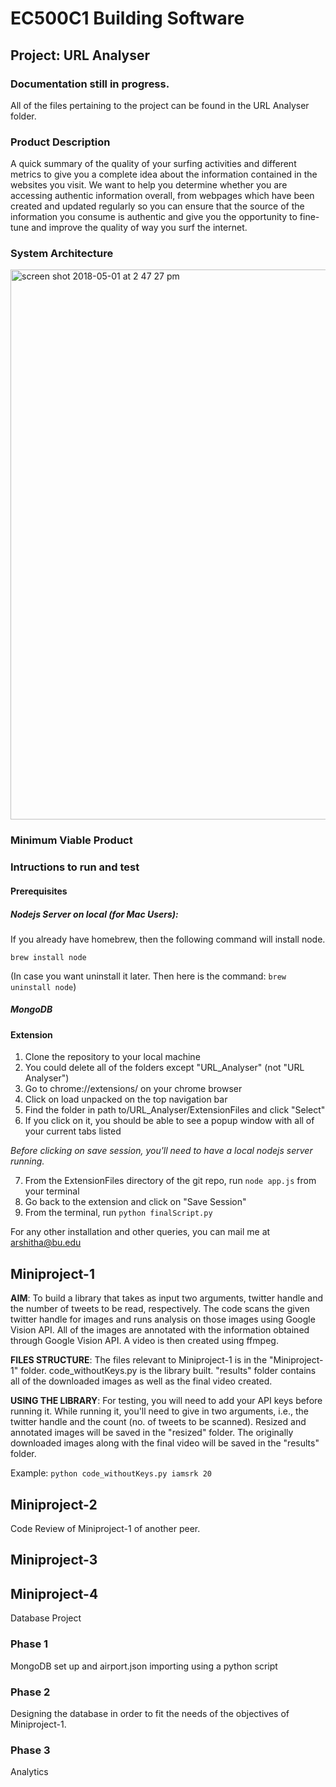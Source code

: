 # EC500C1 Building Software

## Project: URL Analyser
### Documentation still in progress. 
All of the files pertaining to the project can be found in the URL Analyser folder. 

### Product Description

A quick summary of the quality of your surfing activities and different metrics to give you a complete idea about the information contained in the websites you visit. We want to help you determine whether you are accessing authentic information overall, from webpages which have been created and updated regularly so you can ensure that the source of the information you consume is authentic and give you the opportunity to fine-tune and improve the quality of way you surf the internet.

### System Architecture

<img width="880" alt="screen shot 2018-05-01 at 2 47 27 pm" src="https://user-images.githubusercontent.com/10297203/39487909-a549289a-4d4e-11e8-90ba-0905f66fa456.png">

### Minimum Viable Product

### Intructions to run and test 

#### Prerequisites
##### Nodejs Server on local (for Mac Users):

If you already have homebrew, then the following command will install node. 

```brew install node```

(In case you want uninstall it later. Then here is the command: ```brew uninstall node```)

##### MongoDB 

#### Extension 
1. Clone the repository to your local machine
2. You could delete all of the folders except "URL_Analyser" (not "URL Analyser")
3. Go to chrome://extensions/ on your chrome browser
4. Click on load unpacked on the top navigation bar
5. Find the folder in path to/URL_Analyser/ExtensionFiles and click "Select"
6. If you click on it, you should be able to see a popup window with all of your current tabs listed

*Before clicking on save session, you'll need to have a local nodejs server running.*

7. From the ExtensionFiles directory of the git repo, run ```node app.js``` from your terminal
8. Go back to the extension and click on "Save Session"
9. From the terminal, run ```python finalScript.py```

For any other installation and other queries, you can mail me at arshitha@bu.edu

## Miniproject-1

**AIM**: To build a library that takes as input two arguments, twitter handle and the number of tweets to be read, respectively. The code scans the given twitter handle for images and runs analysis on those images using Google Vision API. All of the images are annotated with the information obtained through Google Vision API. A video is then created using ffmpeg.

**FILES STRUCTURE**: The files relevant to Miniproject-1 is in the "Miniproject-1" folder. code_withoutKeys.py is the library built. "results" folder contains all of the downloaded images as well as the final video created. 

**USING THE LIBRARY**: For testing, you will need to add your API keys before running it. While running it, you'll need to give in two arguments, i.e., the twitter handle and the count (no. of tweets to be scanned). Resized and annotated images will be saved in the "resized" folder. The originally downloaded images along with the final video will be saved in the "results" folder.

Example: ```python code_withoutKeys.py iamsrk 20```

## Miniproject-2
Code Review of Miniproject-1 of another peer. 


## Miniproject-3



## Miniproject-4
Database Project 

### Phase 1
MongoDB set up and airport.json importing using a python script

### Phase 2
Designing the database in order to fit the needs of the objectives of Miniproject-1. 

### Phase 3
Analytics 
